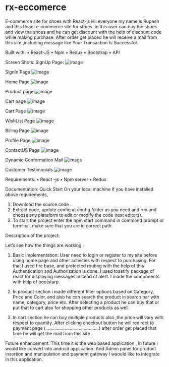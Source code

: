 # rx-eccomerce

E-commerce site for shoes with React-js
	Hii everyone my name is Rupesh and this React e-commerce site for shoes ,in this user can buy the shoes and view the shoes and he can get discount with the help of discount code while making purchase. After order get placed he will receive a mail from this site ,including message like Your Transaction Is Successful.
 
Built with:
•	React-JS
•	Npm
•	Redux
•	Bootstrap
•	API

Screen Shots:
SignUp Page:
![image](https://github.com/viperven/rx-eccomerce/assets/127649834/c4e224e8-a91c-4d60-ac78-39f55b40cb43)

SignIn Page
![image](https://github.com/viperven/rx-eccomerce/assets/127649834/d7ecfef3-443f-41f7-be84-e5909c5223a6)

Home Page
![image](https://github.com/viperven/rx-eccomerce/assets/127649834/91531ce6-da50-4e33-b789-5e336ab95fcb)

Product page
![image](https://github.com/viperven/rx-eccomerce/assets/127649834/4aadc28b-38b4-4e94-b75d-87c71d17973f)

Cart page
![image](https://github.com/viperven/rx-eccomerce/assets/127649834/d7f4fe2f-1306-44b1-82bc-d44c7e1991f9)

Cart Page
![image](https://github.com/viperven/rx-eccomerce/assets/127649834/2bd9c91f-f880-4668-9bce-3e55710d85fa)

WishList Page
![image](https://github.com/viperven/rx-eccomerce/assets/127649834/5faff4de-8b45-42fa-a0e0-5581672fb5b1)

Billing Page 
![image](https://github.com/viperven/rx-eccomerce/assets/127649834/e40a92b2-49cc-4f57-aad1-9d01f3584b3a)

Profile Page
![image](https://github.com/viperven/rx-eccomerce/assets/127649834/05b08727-7077-477a-8bbe-7ec68378ddb1)

ContactUS Page
![image](https://github.com/viperven/rx-eccomerce/assets/127649834/0a9ffc05-8f09-41b7-b2f5-8b0fb2841ab8)

Dynamic Conformation Mail
![image](https://github.com/viperven/rx-eccomerce/assets/127649834/d24191b1-f22c-4f18-8131-c6aff2889c55)

Customer Testimonials 
![image](https://github.com/viperven/rx-eccomerce/assets/127649834/6123bad3-46c7-47d9-a1ba-acdfe6cea472)


Requirements:
•	React –js
•	Npm server
•	Redux


Documentation:
Quick Start
On your local machine
If you have installed above requirements,
1.	Download the source code .
2.	Extract code, update config at config folder as you need and run and choose any plateform to edit or modify the code (text editors).
3.	To start the project enter the npm start command in command prompt or terminal, make sure that you are in correct path.


Description of the project:

Let’s see how the things are working

1.	Basic implementation: User need to login or register to my site before using home page and other activities with respect to purchasing. For  that I used fire base, and protected routing with the help of this Authentication and Authorization is done. I used toastify package of react for displaying messages instead of alert. I made the components with help of bootstarp.

  
2.	In product section i made different filter options based on Category, Price and Color, and also he can search the product in search bar with name, category, price etc. After selecting a product he can buy that or put that to cart also for shopping other products as well.
  
3.	In cart section he can buy multiple products also ,the price will vary with respect to quantity. After clicking checkout button he will redirect to payment page (……………………………………) after order get placed that time he will get the mail from this site .

   
Future enhancement:
	This time it is the web based application , in future i would like convert into android application. And Admin panel  for product insertion and manipulation and payment gateway  I waould like to integrate in this application.

